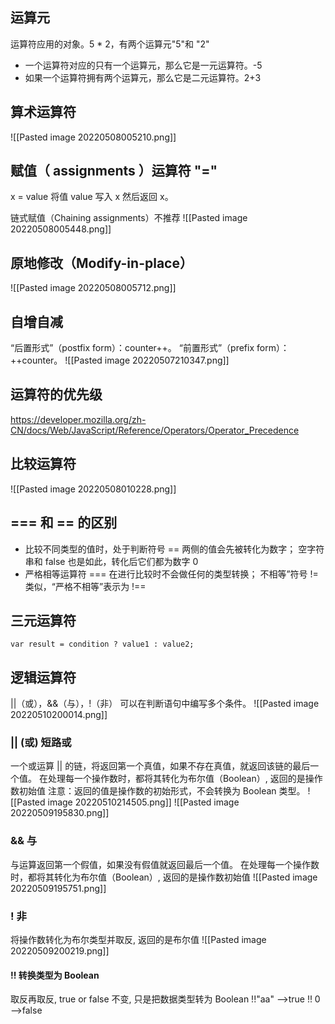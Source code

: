 ## 运算元
运算符应用的对象。5 * 2，有两个运算元"5"和 "2"
- 一个运算符对应的只有一个运算元，那么它是一元运算符。-5
- 如果一个运算符拥有两个运算元，那么它是二元运算符。2+3

## 算术运算符
![[Pasted image 20220508005210.png]]

## 赋值（ assignments ）运算符 "="
x = value 将值 value 写入 x 然后返回 x。

链式赋值（Chaining assignments）不推荐
![[Pasted image 20220508005448.png]]

## 原地修改（Modify-in-place）
![[Pasted image 20220508005712.png]]


## 自增自减
“后置形式”（postfix form）：counter++。
“前置形式”（prefix form）：++counter。
![[Pasted image 20220507210347.png]]

## 运算符的优先级
 https://developer.mozilla.org/zh-CN/docs/Web/JavaScript/Reference/Operators/Operator_Precedence

## 比较运算符
![[Pasted image 20220508010228.png]]

## === 和 == 的区别
- 比较不同类型的值时，处于判断符号 == 两侧的值会先被转化为数字；
空字符串和 false 也是如此，转化后它们都为数字 0
-  严格相等运算符 === 在进行比较时不会做任何的类型转换；
不相等”符号 != 类似，“严格不相等”表示为 !==

## 三元运算符
`var result = condition ? value1 : value2;`

## 逻辑运算符   
||（或），&&（与），!（非）
可以在判断语句中编写多个条件。
![[Pasted image 20220510200014.png]]

### ||  (或)  短路或
一个或运算 || 的链，将返回第一个真值，如果不存在真值，就返回该链的最后一个值。
在处理每一个操作数时，都将其转化为布尔值（Boolean）, 返回的是操作数初始值
注意：返回的值是操作数的初始形式，不会转换为 Boolean 类型。
![[Pasted image 20220510214505.png]]
![[Pasted image 20220509195830.png]]
### && 与
与运算返回第一个假值，如果没有假值就返回最后一个值。
在处理每一个操作数时，都将其转化为布尔值（Boolean）, 返回的是操作数初始值
![[Pasted image 20220509195751.png]]
### ! 非
将操作数转化为布尔类型并取反, 返回的是布尔值
![[Pasted image 20220509200219.png]]

#### !! 转换类型为 Boolean
取反再取反, true or false 不变, 只是把数据类型转为 Boolean
!!"aa" -->true
!! 0  -->false

